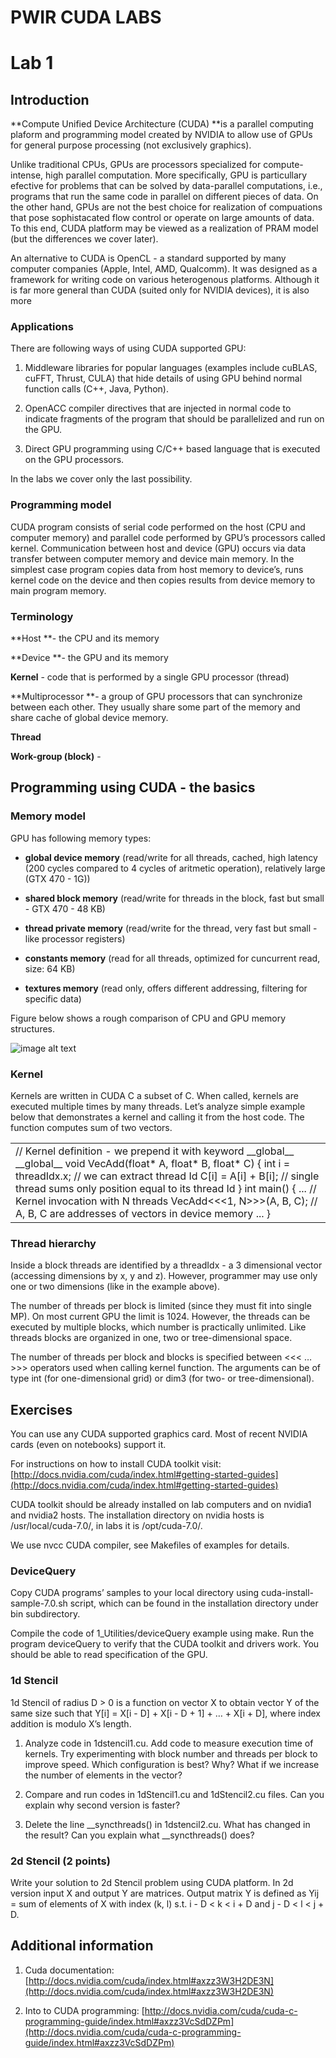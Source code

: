 # PWIR CUDA LABS

# Lab 1

## Introduction

**Compute Unified Device Architecture (CUDA) **is a parallel computing plaform and programming model created by NVIDIA to allow use of GPUs for general purpose processing (not exclusively graphics).

Unlike traditional CPUs, GPUs are processors specialized for compute-intense, high parallel computation. More specifically, GPU is particullary efective for problems that can be solved by data-parallel computations, i.e., programs that run the same code in parallel on different pieces of data. On the other hand, GPUs are not the best choice for realization of compuations that pose sophistacated flow control or operate on large amounts of data. To this end, CUDA platform may be viewed as a realization of PRAM model (but the differences we cover later).

An alternative to CUDA is OpenCL - a standard supported by many computer companies (Apple, Intel, AMD, Qualcomm). It was designed as a framework for writing code on various heterogenous platforms. Although it is far more general than CUDA (suited only for NVIDIA devices), it is also more 

### Applications

There are following ways of using CUDA supported GPU:

1. Middleware libraries for popular languages (examples include cuBLAS, cuFFT, Thrust, CULA) that hide details of using GPU behind normal function calls (C++, Java, Python).

2. OpenACC compiler directives that are injected in normal code to indicate fragments of the program that should be parallelized and run on the GPU.

3. Direct GPU programming using C/C++ based language that is executed on the GPU processors.

In the labs we cover only the last possibility.

### Programming model

CUDA program consists of serial code performed on the host (CPU and computer memory) and parallel code performed by GPU’s processors called kernel. Communication between host and device (GPU) occurs via data transfer between computer memory and device main memory. In the simplest case program copies data from host memory to device’s, runs kernel code on the device and then copies results from device memory to main program memory.

### Terminology

**Host **- the CPU and its memory

**Device **- the GPU and its memory

**Kernel** - code that is performed by a single GPU processor (thread)

**Multiprocessor **- a group of GPU processors that can synchronize between each other. They usually share some part of the memory and share cache of global device memory.

**Thread**

**Work-group (block)** - 

## Programming using CUDA - the basics

### Memory model

GPU has following memory types:

* **global device memory** (read/write for all threads, cached, high latency (200 cycles compared to 4 cycles of aritmetic operation), relatively large (GTX 470 - 1G))

* **shared block memory** (read/write for threads in the block, fast but small - GTX 470 - 48 KB)

* **thread private memory** (read/write for the thread, very fast but small - like processor registers)

* **constants memory** (read for all threads, optimized for cuncurrent read, size: 64 KB)

* **textures memory** (read only, offers different addressing, filtering for specific data)

Figure below shows a rough comparison of CPU and GPU memory structures.

![image alt text](image_0.png)

### Kernel

Kernels are written in CUDA C a subset of C. When called, kernels are executed multiple times by many threads. Let’s analyze simple example below that demonstrates a kernel and calling it from the host code. The function computes sum of two vectors.

<table>
  <tr>
    <td>// Kernel definition - we prepend it with keyword __global__
__global__ void VecAdd(float* A, float* B, float* C) { 
  int i = threadIdx.x; // we can extract thread Id
  C[i] = A[i] + B[i];  // single thread sums only position equal to its thread Id
} 
int main() { 
  ...  
  // Kernel invocation with N threads 
  VecAdd<<<1, N>>>(A, B, C); // A, B, C are addresses of vectors in device memory
  ... 
}</td>
  </tr>
</table>


### Thread hierarchy

Inside a block threads are identified by a threadIdx - a 3 dimensional vector (accessing dimensions by x, y and z). However, programmer may use only one or two dimensions (like in the example above).

The number of threads per block is limited (since they must fit into single MP). On most current GPU the limit is 1024. However, the threads can be executed by multiple blocks, which number is practically unlimited. Like threads blocks are organized in one, two or tree-dimensional space. 

The number of threads per block and blocks is specified between <<< … >>> operators used when calling kernel function. The arguments can be of type int (for one-dimensional grid) or dim3 (for two- or tree-dimensional).

## Exercises

You can use any CUDA supported graphics card. Most of recent NVIDIA cards (even on notebooks) support it. 

For instructions on how to install CUDA toolkit visit: [http://docs.nvidia.com/cuda/index.html#getting-started-guides](http://docs.nvidia.com/cuda/index.html#getting-started-guides)

CUDA toolkit should be already installed on lab computers and on nvidia1 and nvidia2 hosts. The installation directory on nvidia hosts is /usr/local/cuda-7.0/, in labs it is /opt/cuda-7.0/.

We use nvcc CUDA compiler, see Makefiles of examples for details.

### DeviceQuery

Copy CUDA programs’ samples to your local directory using cuda-install-sample-7.0.sh script, which can be found in the installation directory under bin subdirectory.

Compile the code of 1_Utilities/deviceQuery example using make. Run the program deviceQuery to verify that the CUDA toolkit and drivers work. You should be able to read specification of the GPU.

### 1d Stencil

1d Stencil of radius D > 0 is a function on vector X to obtain vector Y of the same size such that Y[i] = X[i - D] + X[i - D + 1] + … + X[i + D], where index addition is modulo X’s length.

1. Analyze code in 1dstencil1.cu. Add code to measure execution time of kernels. Try experimenting with block number and threads per block to improve speed. Which configuration is best? Why? What if we increase the number of elements in the vector?

2. Compare and run codes in 1dStencil1.cu and 1dStencil2.cu files. Can you explain why second version is faster?

3. Delete the line __syncthreads() in 1dstencil2.cu. What has changed in the result? Can you explain what __syncthreads() does?

### 2d Stencil (2 points)

Write your solution to 2d Stencil problem using CUDA platform. In 2d version input X and output Y are matrices. Output matrix Y is defined as Yij = sum of elements of X with index (k, l) s.t. i - D < k < i + D and j - D < l < j + D.

## Additional information

1. Cuda documentation: [http://docs.nvidia.com/cuda/index.html#axzz3W3H2DE3N](http://docs.nvidia.com/cuda/index.html#axzz3W3H2DE3N)

2. Into to CUDA programming: [http://docs.nvidia.com/cuda/cuda-c-programming-guide/index.html#axzz3VcSdDZPm](http://docs.nvidia.com/cuda/cuda-c-programming-guide/index.html#axzz3VcSdDZPm)

